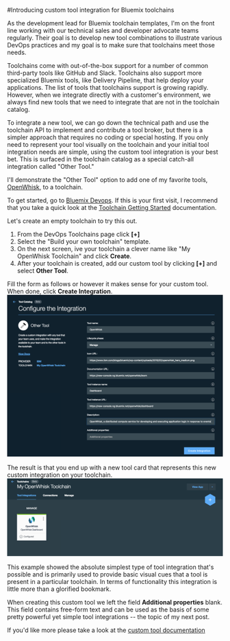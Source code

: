 #Introducing custom tool integration for Bluemix toolchains

As the development lead for Bluemix toolchain templates, I'm on the front line working with our technical sales and developer advocate teams regularly. Their goal is to develop new tool combinations to illustrate various DevOps practices and my goal is to make sure that toolchains meet those needs.

Toolchains come with out-of-the-box support for a number of common third-party tools like GitHub and Slack. Toolchains also support more specialized Bluemix tools, like Delivery Pipeline, that help deploy your applications. The list of tools that toolchains support is growing rapidly. However, when we integrate directly with a customer's environment, we always find new tools that we need to integrate that are not in the toolchain catalog.

To integrate a new tool, we can go down the technical path and use the toolchain API to implement and contribute a tool broker, but there is a simpler approach that requires no coding or special hosting. If you only need to represent your tool visually on the toolchain and your initial tool integration needs are simple, using the custom tool integration is your best bet. This is surfaced in the toolchain catalog as a special catch-all integration called "Other Tool." 

I'll demonstrate the "Other Tool" option to add one of my favorite tools, [OpenWhisk](https://new-console.ng.bluemix.net/openwhisk/), to a toolchain.

To get started, go to [Bluemix Devops](https://new-console.ng.bluemix.net/devops/). If this is your first visit, I recommend that you take a quick look at the [Toolchain Getting Started](https://console.ng.bluemix.net/docs/toolchains/toolchains_overview.html) documentation.  

Let's create an empty toolchain to try this out.

1. From the DevOps Toolchains page click **[+]**
1. Select the "Build your own toolchain" template. 
1. On the next screen,  ive your toolchain a clever name like "My OpenWhisk Toolchain" and click **Create**.
1. After your toolchain is created, add our custom tool by clicking **[+]** and select **Other Tool**.

Fill the form as follows or however it makes sense for your custom tool. When done, click **Create Integration**.
![custom tool integration form for OpenWhisk](OpenWhisk-CTI.png)

The result is that you end up with a new tool card that represents this new custom integration on your toolchain.
![toolchain with cusom tool](toolchain-CTI.png)

This example showed the absolute simplest type of tool integration that's possible and is primarily used to provide basic visual cues that a tool is present in a particular toolchain. In terms of functionality this integration is little more than a glorified bookmark.

When creating this custom tool we left the field **Additional properties** blank. This field contains free-form text and can be used as the basis of some pretty powerful yet simple tool integrations -- the topic of my next post.

If you'd like more please take a look at the [custom tool documentation](https://console.ng.bluemix.net/docs/toolchains/toolchains_integrations.html#othertool)

